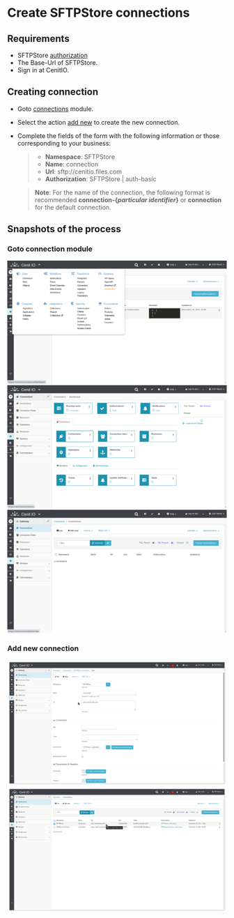 # Create SFTPStore connections

## Requirements

* SFTPStore [authorization](authorizations/SFTPStore-auth_basic.md)
* The Base-Url of SFTPStore.
* Sign in at CenitIO.[<i class="fa fa-external-link" aria-hidden="true"></i>](https://cenit.io/users/sign_in)

## Creating connection

* Goto [connections](https://cenit.io/connection) module.
* Select the action [add new](https://cenit.io/connection/new) to create the new connection.
* Complete the fields of the form with the following information or those corresponding to your business:

    >- **Namespace**: SFTPStore
    >- **Name**: connection
    >- **Url**: sftp://cenitio.files.com
    >- **Authorization**: SFTPStore | auth-basic
    
    > **Note**: For the name of the connection, the following format is recommended **connection\-\{*particular identifier*\}** or **connection** for the default connection. 

## Snapshots of the process

### Goto connection module

   ![](../assets/snapshots/sftp-store-conn/snapshots-001.png)
   ![](../assets/snapshots/sftp-store-conn/snapshots-002.png)
   ![](../assets/snapshots/sftp-store-conn/snapshots-003.png)
    
### Add new connection

   ![](../assets/snapshots/sftp-store-conn/snapshots-004.png)
   ![](../assets/snapshots/sftp-store-conn/snapshots-005.png)
   
